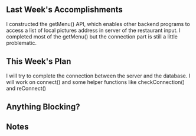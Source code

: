 ## Last Week's Accomplishments

I constructed the getMenu() API, which enables other backend programs to access a list of local pictures address in server of the restaurant input.
I completed most of the getMenu() but the connection part is still a little problematic.

## This Week's Plan

I will try to complete the connection between the server and the database.
I will work on connect() and some helper functions like checkConnection() and reConnect()

## Anything Blocking?


## Notes


